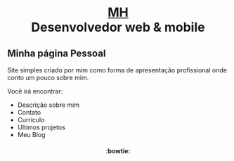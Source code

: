 <h1 align="center">
  <br>
  <a href="">MH</a>
  <br>
  Desenvolvedor web & mobile
  <br>
</h1>


## Minha página Pessoal 

Site simples criado por mim como forma de apresentação profissional onde conto um pouco sobre mim.

Você irá encontrar:

  * Descrição sobre mim
  * Contato
  * Currículo
  * Ultimos projetos
  * Meu Blog


<h4 align="center"> :bowtie: </h4>
